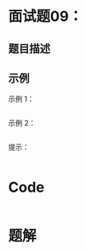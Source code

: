 # 面试题09：

## 题目描述



## 示例

示例 1：



```

```




示例 2：

```

```




提示：

```

```



# Code

```java

```

# 题解

